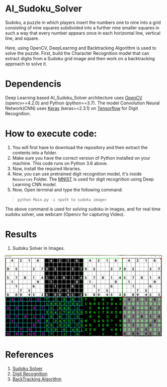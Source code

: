 # AI_Sudoku_Solver

Sudoku, a puzzle in which players insert the numbers one to nine into a grid consisting of nine squares subdivided into a further nine smaller squares in such a way that every number appears once in each horizontal line, vertical line, and square.

Here, using OpenCV, DeepLearnng and Backtracking Algorithm is used to solve the puzzle. First, build the Character Recognition model that can extract digits from a Sudoku grid image and then work on a backtracking approach to solve it.

# Dependencis

Deep Learning based AI_Sudoku_Solver architecture uses [OpenCV](https://opencv.org/) (opencv==4.2.0) and Python (python==3.7). The model Convolution Neural Network(CNN) uses [Keras](https://keras.io/) (keras==2.3.1) on [Tensorflow](https://www.tensorflow.org/) for Digit Recognition.

# How to execute code:

1. You will first have to download the repository and then extract the contents into a folder.
2. Make sure you have the correct version of Python installed on your machine. This code runs on Python 3.6 above.
3. Now, install the required libraries.
4. Now, you can use pretrained digit recognition model, it's inside `Resources` Folder. The [MNIST](https://en.wikipedia.org/wiki/MNIST_database) is used for digit recognition using Deep Learning CNN model. 
5. Now, Open terminal and type the following command:
> `python Main.py -i <path to sudoku image>`

The above command is used for solving sudoku in images, and for real time sudoku solver, use webcam (Opencv for capturing Video).

# Results

1. Sudoku Solver in Images.

![Output](https://github.com/Devashi-Choudhary/AI_Sudoku_Solver/blob/main/Resources/output.JPG)


# References

1. [Sudoku Solver](https://github.com/murtazahassan/OpenCV-Sudoku-Solver)
2. [Digit Recognition](https://github.com/kurapan/CNN-MNIST)
3. [BackTracking Algorithm](https://techwithtim.net/tutorials/python-programming/sudoku-solver-backtracking/)
